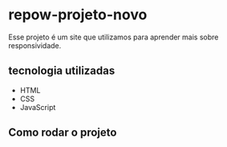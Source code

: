 # repow-projeto-novo

Esse projeto é um site que utilizamos para aprender mais sobre responsividade.

## tecnologia utilizadas
- HTML
- CSS
- JavaScript

## Como rodar o projeto

